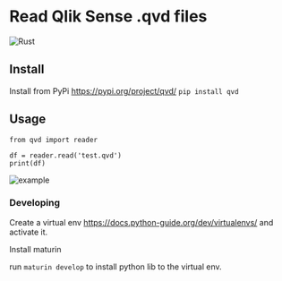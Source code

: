# Read Qlik Sense .qvd files
![Rust](https://github.com/SBentley/qvd-utils/workflows/Rust/badge.svg)

## Install
Install from PyPi https://pypi.org/project/qvd/
```pip install qvd```

## Usage
```
from qvd import reader

df = reader.read('test.qvd')
print(df)
```
![example](https://raw.githubusercontent.com/SBentley/qvd-utils/master/example.png)

### Developing
Create a virtual env https://docs.python-guide.org/dev/virtualenvs/ and activate it.

Install maturin

run ```maturin develop``` to install python lib to the virtual env.
